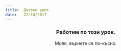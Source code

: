 ```yaml
---
title:  Дневен урок
date:   22/10/2017
---
```


### <center>Работим по този урок.</center>
<center>Моля, върнете се по-късно.</center>